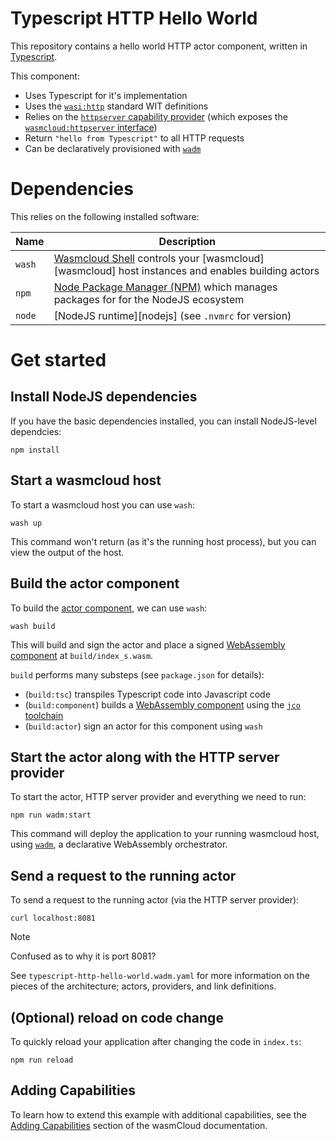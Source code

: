 # Typescript HTTP Hello World

This repository contains a hello world HTTP actor component, written in [Typescript][ts].

This component:

- Uses Typescript for it's implementation
- Uses the [`wasi:http`][wasi-http] standard WIT definitions
- Relies on the [`httpserver` capability provider][httpserver-provider] (which exposes the [`wasmcloud:httpserver` interface][httpserver-interface])
- Return `"hello from Typescript"` to all HTTP requests
- Can be declaratively provisioned with [`wadm`][wadm]

[ts]: https://www.typescriptlang.org/
[wasi-http]: https://github.com/WebAssembly/wasi-http
[httpserver-provider]: https://github.com/wasmCloud/wasmCloud/tree/main/crates/providers/http-server
[httpserver-interface]: https://github.com/wasmCloud/interfaces/tree/main/httpserver
[wadm]: https://github.com/wasmCloud/wadm

# Dependencies

This relies on the following installed software:

| Name   | Description                                                                                             |
| ------ | ------------------------------------------------------------------------------------------------------- |
| `wash` | [Wasmcloud Shell][wash] controls your [wasmcloud][wasmcloud] host instances and enables building actors |
| `npm`  | [Node Package Manager (NPM)][npm] which manages packages for for the NodeJS ecosystem                   |
| `node` | [NodeJS runtime][nodejs] (see `.nvmrc` for version)                                                     |

[wash]: https://github.com/wasmCloud/wasmCloud/tree/main/crates/wash-cli
[node]: https://nodejs.org
[npm]: https://github.com/npm/cli

# Get started

## Install NodeJS dependencies

If you have the basic dependencies installed, you can install NodeJS-level dependcies:

```console
npm install
```

## Start a wasmcloud host

To start a wasmcloud host you can use `wash`:

```console
wash up
```

This command won't return (as it's the running host process), but you can view the output of the host.

## Build the actor component

To build the [actor component][wasmcloud-actor-component], we can use `wash`:

```console
wash build
```

This will build and sign the actor and place a signed [WebAssembly component][wasm-component] at `build/index_s.wasm`.

`build` performs many substeps (see `package.json` for details):

- (`build:tsc`) transpiles Typescript code into Javascript code
- (`build:component`) builds a [WebAssembly component][wasm-component] using the [`jco` toolchain][jco]
- (`build:actor`) sign an actor for this component using `wash`

[wasmcloud-actor-component]: https://wasmcloud.com/docs/concepts/webassembly-components
[wasm-component]: https://component-model.bytecodealliance.org/
[jco]: https://github.com/bytecodealliance/jco

## Start the actor along with the HTTP server provider

To start the actor, HTTP server provider and everything we need to run:

```console
npm run wadm:start
```

This command will deploy the application to your running wasmcloud host, using [`wadm`][wadm], a declarative WebAssembly orchestrator.

## Send a request to the running actor

To send a request to the running actor (via the HTTP server provider):

```console
curl localhost:8081
```

> [!NOTE]
> Confused as to why it is port 8081?
>
> See `typescript-http-hello-world.wadm.yaml` for more information on the pieces of the architecture;
> actors, providers, and link definitions.

## (Optional) reload on code change

To quickly reload your application after changing the code in `index.ts`:

```console
npm run reload
```

## Adding Capabilities

To learn how to extend this example with additional capabilities, see the [Adding Capabilities](https://wasmcloud.com/docs/tour/adding-capabilities?lang=typescript) section of the wasmCloud documentation.
